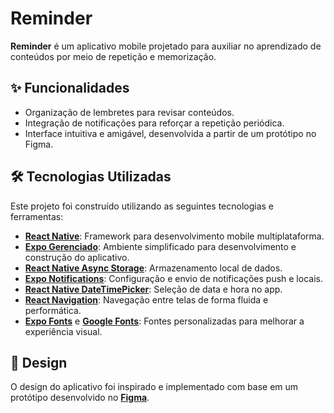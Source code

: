 # Reminder

**Reminder** é um aplicativo mobile projetado para auxiliar no aprendizado de conteúdos por meio de repetição e memorização.

## ✨ Funcionalidades
- Organização de lembretes para revisar conteúdos.
- Integração de notificações para reforçar a repetição periódica.
- Interface intuitiva e amigável, desenvolvida a partir de um protótipo no Figma.

## 🛠️ Tecnologias Utilizadas
Este projeto foi construído utilizando as seguintes tecnologias e ferramentas:

- **[React Native](https://reactnative.dev/)**: Framework para desenvolvimento mobile multiplataforma.
- **[Expo Gerenciado](https://expo.dev/)**: Ambiente simplificado para desenvolvimento e construção do aplicativo.
- **[React Native Async Storage](https://github.com/react-native-async-storage/async-storage)**: Armazenamento local de dados.
- **[Expo Notifications](https://docs.expo.dev/versions/latest/sdk/notifications/)**: Configuração e envio de notificações push e locais.
- **[React Native DateTimePicker](https://github.com/react-native-datetimepicker/datetimepicker)**: Seleção de data e hora no app.
- **[React Navigation](https://reactnavigation.org/)**: Navegação entre telas de forma fluida e performática.
- **[Expo Fonts](https://docs.expo.dev/versions/latest/sdk/font/)** e **[Google Fonts](https://fonts.google.com/)**: Fontes personalizadas para melhorar a experiência visual.

## 🎨 Design
O design do aplicativo foi inspirado e implementado com base em um protótipo desenvolvido no **[Figma]([https://www.figma.com/](https://www.figma.com/file/jX6wZfNDQcnTomc7eidKkr/Reminder?node-id=0%3A1))**.
